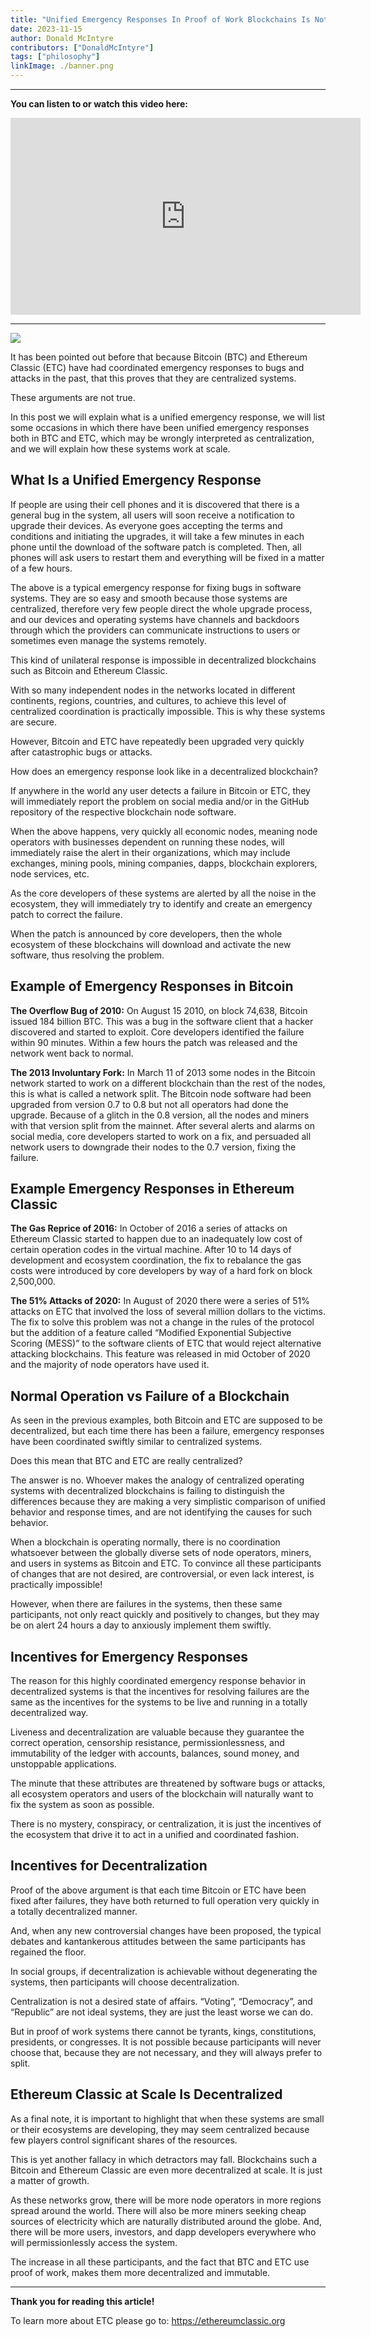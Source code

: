 ```yaml
---
title: "Unified Emergency Responses In Proof of Work Blockchains Is Not Centralization"
date: 2023-11-15
author: Donald McIntyre
contributors: ["DonaldMcIntyre"]
tags: ["philosophy"]
linkImage: ./banner.png
---
```


---
**You can listen to or watch this video here:**

<iframe width="560" height="315" src="https://www.youtube.com/embed/TPeD0u98tZ4?si=6QllsDce51hqBaa5" title="YouTube video player" frameborder="0" allow="accelerometer; autoplay; clipboard-write; encrypted-media; gyroscope; picture-in-picture; web-share" allowfullscreen></iframe>

---

![](./banner.png)

It has been pointed out before that because Bitcoin (BTC) and Ethereum Classic (ETC) have had coordinated emergency responses to bugs and attacks in the past, that this proves that they are centralized systems.

These arguments are not true. 

In this post we will explain what is a unified emergency response, we will list some occasions in which there have been unified emergency responses both in BTC and ETC, which may be wrongly interpreted as centralization, and we will explain how these systems work at scale.

## What Is a Unified Emergency Response

If people are using their cell phones and it is discovered that there is a general bug in the system, all users will soon receive a notification to upgrade their devices. As everyone goes accepting the terms and conditions and initiating the upgrades, it will take a few minutes in each phone until the download of the software patch is completed. Then, all phones will ask users to restart them and everything will be fixed in a matter of a few hours.

The above is a typical emergency response for fixing bugs in software systems. They are so easy and smooth because those systems are centralized, therefore very few people direct the whole upgrade process, and our devices and operating systems have channels and backdoors through which the providers can communicate instructions to users or sometimes even manage the systems remotely.

This kind of unilateral response is impossible in decentralized blockchains such as Bitcoin and Ethereum Classic.

With so many independent nodes in the networks located in different continents, regions, countries, and cultures, to achieve this level of centralized coordination is practically impossible. This is why these systems are secure.

However, Bitcoin and ETC have repeatedly been upgraded very quickly after catastrophic bugs or attacks. 

How does an emergency response look like in a decentralized blockchain?

If anywhere in the world any user detects a failure in Bitcoin or ETC, they will immediately report the problem on social media and/or in the GitHub repository of the respective blockchain node software.

When the above happens, very quickly all economic nodes, meaning node operators with businesses dependent on running these nodes, will immediately raise the alert in their organizations, which may include exchanges, mining pools, mining companies, dapps, blockchain explorers, node services, etc.

As the core developers of these systems are alerted by all the noise in the ecosystem, they will immediately try to identify and create an emergency patch to correct the failure.

When the patch is announced by core developers, then the whole ecosystem of these blockchains will download and activate the new software, thus resolving the problem.

## Example of Emergency Responses in Bitcoin

**The Overflow Bug of 2010:** On August 15 2010, on block 74,638, Bitcoin issued 184 billion BTC. This was a bug in the software client that a hacker discovered and started to exploit. Core developers identified the failure within 90 minutes. Within a few hours the patch was released and the network went back to normal. 

**The 2013 Involuntary Fork:** In March 11 of 2013 some nodes in the Bitcoin network started to work on a different blockchain than the rest of the nodes, this is what is called a network split. The Bitcoin node software had been upgraded from version 0.7 to 0.8 but not all operators had done the upgrade. Because of a glitch in the 0.8 version, all the nodes and miners with that version split from the mainnet. After several alerts and alarms on social media, core developers started to work on a fix, and persuaded all network users to downgrade their nodes to the 0.7 version, fixing the failure.

## Example Emergency Responses in Ethereum Classic

**The Gas Reprice of 2016:** In October of 2016 a series of attacks on Ethereum Classic started to happen due to an inadequately low cost of certain operation codes in the virtual machine. After 10 to 14 days of development and ecosystem coordination, the fix to rebalance the gas costs were introduced by core developers by way of a hard fork on block 2,500,000.

**The 51% Attacks of 2020:** In August of 2020 there were a series of 51% attacks on ETC that involved the loss of several million dollars to the victims. The fix to solve this problem was not a change in the rules of the protocol but the addition of a feature called “Modified Exponential Subjective Scoring (MESS)” to the software clients of ETC that would reject alternative attacking blockchains. This feature was released in mid October of 2020 and the majority of node operators have used it.

## Normal Operation vs Failure of a Blockchain

As seen in the previous examples, both Bitcoin and ETC are supposed to be decentralized, but each time there has been a failure, emergency responses have been coordinated swiftly similar to centralized systems. 

Does this mean that BTC and ETC are really centralized?

The answer is no. Whoever makes the analogy of centralized operating systems with decentralized blockchains is failing to distinguish the differences because they are making a very simplistic comparison of unified behavior and response times, and are not identifying the causes for such behavior.

When a blockchain is operating normally, there is no coordination whatsoever between the globally diverse sets of node operators, miners, and users in systems as Bitcoin and ETC. To convince all these participants of changes that are not desired, are controversial, or even lack interest, is practically impossible!

However, when there are failures in the systems, then these same participants, not only react quickly and positively to changes, but they may be on alert 24 hours a day to anxiously implement them swiftly.

## Incentives for Emergency Responses

The reason for this highly coordinated emergency response behavior in decentralized systems is that the incentives for resolving failures are the same as the incentives for the systems to be live and running in a totally decentralized way.

Liveness and decentralization are valuable because they guarantee the correct operation, censorship resistance, permissionlessness, and immutability of the ledger with accounts, balances, sound money, and unstoppable applications.

The minute that these attributes are threatened by software bugs or attacks, all ecosystem operators and users of the blockchain will naturally want to fix the system as soon as possible.

There is no mystery, conspiracy, or centralization, it is just the incentives of the ecosystem that drive it to act in a unified and coordinated fashion.

## Incentives for Decentralization

Proof of the above argument is that each time Bitcoin or ETC have been fixed after failures, they have both returned to full operation very quickly in a totally decentralized manner. 

And, when any new controversial changes have been proposed, the typical debates and kantankerous attitudes between the same participants has regained the floor.

In social groups, if decentralization is achievable without degenerating the systems, then participants will choose decentralization. 

Centralization is not a desired state of affairs. “Voting”, “Democracy”, and “Republic” are not ideal systems, they are just the least worse we can do. 

But in proof of work systems there cannot be tyrants, kings, constitutions, presidents, or congresses. It is not possible because participants will never choose that, because they are not necessary, and they will always prefer to split.

## Ethereum Classic at Scale Is Decentralized

As a final note, it is important to highlight that when these systems are small or their ecosystems are developing, they may seem centralized because few players control significant shares of the resources.

This is yet another fallacy in which detractors may fall. Blockchains such a Bitcoin and Ethereum Classic are even more decentralized at scale. It is just a matter of growth.

As these networks grow, there will be more node operators in more regions spread around the world. There will also be more miners seeking cheap sources of electricity which are naturally distributed around the globe. And, there will be more users, investors, and dapp developers everywhere who will permissionlessly access the system.

The increase in all these participants, and the fact that BTC and ETC use proof of work, makes them more decentralized and immutable.

---

**Thank you for reading this article!**

To learn more about ETC please go to: https://ethereumclassic.org
